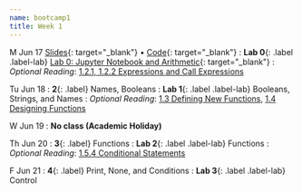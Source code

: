 ```yaml
---
name: bootcamp1
title: Week 1
---
```


M Jun 17
[Slides](https://docs.google.com/presentation/d/1fSkpwMxZvVxNGKd85hQ21GCM0Lj9Xn98QziK5mJq5cM/edit?usp=sharing){: target="_blank"} &#8226;  [Code](https://datahub.berkeley.edu/hub/user-redirect/git-pull?repo=https%3A%2F%2Fgithub.com%2Fdata-6-berkeley%2Fsu24-bootcamp&branch=main&urlpath=tree%2Fsu24-bootcamp%2Flecture%2Flec01%2Flec01-example.ipynb){: target="_blank"}
: **Lab 0**{: .label .label-lab} [Lab 0: Jupyter Notebook and Arithmetic](https://datahub.berkeley.edu/hub/user-redirect/git-pull?repo=https%3A%2F%2Fgithub.com%2Fdata-6-berkeley%2Fsu24-bootcamp&branch=main&urlpath=tree%2Fsu24-bootcamp%2Flab%2Flab00%2Flab00-arithmetic.ipynb){: target="_blank"}
: *Optional Reading*: [1.2.1, 1.2.2 Expressions and Call Expressions](http://composingprograms.com/pages/12-elements-of-programming.html#names-and-the-environment)

Tu Jun 18
: **2**{: .label}  Names, Booleans
: **Lab 1**{: .label .label-lab} Booleans, Strings, and Names
: *Optional Reading*: [1.3 Defining New Functions](http://composingprograms.com/pages/13-defining-new-functions.html), [1.4 Designing Functions](http://composingprograms.com/pages/14-designing-functions.html)

W Jun 19
: **No class (Academic Holiday)**

Th Jun 20
: **3**{: .label}  Functions
: **Lab 2**{: .label .label-lab} Functions
: *Optional Reading*: [1.5.4 Conditional Statements](http://composingprograms.com/pages/14-designing-functions.html)

F Jun 21
: **4**{: .label} Print, None, and Conditions
: **Lab 3**{: .label .label-lab} Control

